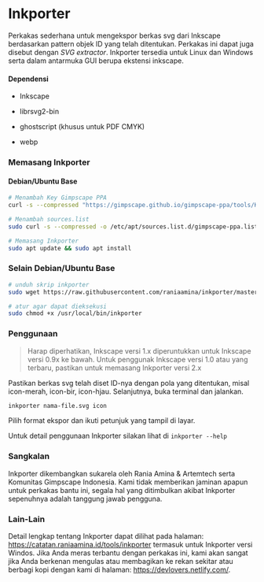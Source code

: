 # Inkporter

Perkakas sederhana untuk mengekspor berkas svg dari Inkscape berdasarkan pattern objek ID yang telah ditentukan. Perkakas ini dapat juga disebut dengan *SVG extractor*. Inkporter tersedia untuk Linux dan Windows serta dalam antarmuka GUI berupa ekstensi inkscape.

#### Dependensi

- Inkscape

- librsvg2-bin

- ghostscript (khusus untuk PDF CMYK)

- webp

### Memasang Inkporter

#### Debian/Ubuntu Base

```bash
# Menambah Key Gimpscape PPA
curl -s --compressed "https://gimpscape.github.io/gimpscape-ppa/tools/KEY.gpg" | sudo apt-key add -
```

```bash
# Menambah sources.list
sudo curl -s --compressed -o /etc/apt/sources.list.d/gimpscape-ppa.list "https://gimpscape.github.io/gimpscape-ppa/tools/gimpscape-ppa.list"
```

```bash
# Memasang Inkporter​
sudo apt update && sudo apt install
```

### Selain Debian/Ubuntu Base

```bash
# unduh skrip inkporter
sudo wget https://raw.githubusercontent.com/raniaamina/inkporter/master/source/inkporter/inkporter -P /usr/local/bin/
```

```bash
# atur agar dapat dieksekusi
sudo chmod +x /usr/local/bin/inkporter
```

### Penggunaan

> Harap diperhatikan, Inkscape versi 1.x diperuntukkan untuk Inkscape versi 0.9x ke bawah. Untuk penggunak Inkscape versi 1.0 atau yang terbaru, pastikan untuk memasang Inkporter versi 2.x



Pastikan berkas svg telah diset ID-nya dengan pola yang ditentukan, misal icon-merah, icon-bir, icon-hjau. Selanjutnya, buka terminal dan jalankan.

```bash
inkporter nama-file.svg icon
```

Pilih format ekspor dan ikuti petunjuk yang tampil di layar.

Untuk detail penggunaan Inkporter silakan lihat di `inkporter --help`



### Sangkalan

Inkporter dikembangkan sukarela oleh Rania Amina & Artemtech serta Komunitas Gimpscape Indonesia. Kami tidak memberikan jaminan apapun untuk perkakas bantu ini, segala hal yang ditimbulkan akibat Inkporter sepenuhnya adalah tanggung jawab pengguna. 



### Lain-Lain

Detail lengkap tentang Inkporter dapat dilihat pada halaman: https://catatan.raniaamina.id/tools/inkporter termasuk untuk Inkporter versi Windos. Jika Anda meras terbantu dengan perkakas ini, kami akan sangat jika Anda berkenan mengulas atau membagikan ke rekan sekitar atau berbagi kopi dengan kami di halaman: https://devlovers.netlify.com/.
